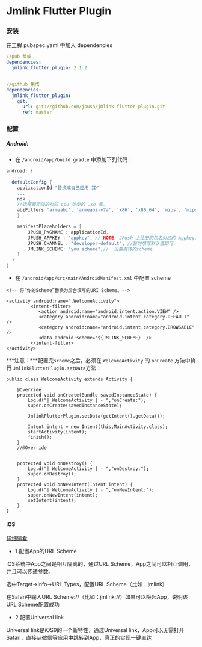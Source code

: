 

# Jmlink Flutter Plugin

### 安装

在工程 pubspec.yaml 中加入 dependencies

```yaml
//pub 集成
dependencies:
  jmlink_flutter_plugin: 2.1.2

  
//github 集成  
dependencies:
  jmlink_flutter_plugin:
    git:
      url: git://github.com/jpush/jmlink-flutter-plugin.git
      ref: master
```
### 配置

##### Android:

+ 在 `/android/app/build.gradle` 中添加下列代码：

```groovy
android: {
  ....
  defaultConfig {
    applicationId "替换成自己应用 ID"
    ...
    ndk {
	//选择要添加的对应 cpu 类型的 .so 库。
	abiFilters 'armeabi', 'armeabi-v7a', 'x86', 'x86_64', 'mips', 'mips64', 'arm64-v8a',        
    }

    manifestPlaceholders = [
        JPUSH_PKGNAME : applicationId,
        JPUSH_APPKEY : "appkey", // NOTE: JPush 上注册的包名对应的 Appkey.
        JPUSH_CHANNEL : "developer-default", //暂时填写默认值即可.
        JMLINK_SCHEME: "you scheme",//  设置跳转的scheme
    ]
  }    
}
```

+ 在 `/android/app/src/main/AndroidManifest.xml` 中配置 scheme

```
<!-- 将“你的Scheme”替换为后台填写的URI Scheme。-->

<activity android:name=".WelcomeActivity">
         <intent-filter>
            <action android:name="android.intent.action.VIEW" />
            <category android:name="android.intent.category.DEFAULT" />
            <category android:name="android.intent.category.BROWSABLE" />
            <data android:scheme='${JMLINK_SCHEME}' />
         </intent-filter>
</activity>
```

***注意：***配置完`scheme`之后，必须在 `WelcomeActivity` 的 `onCreate` 方法中执行 `JmlinkFlutterPlugin.setData`方法：

```
public class WelcomeActivity extends Activity {

    @Override
    protected void onCreate(Bundle savedInstanceState) {
        Log.d("| WelcomeActivity | - ","onCreate:");
        super.onCreate(savedInstanceState);

        JmlinkFlutterPlugin.setData(getIntent().getData());

        Intent intent = new Intent(this,MainActivity.class);
        startActivity(intent);
        finish();
    }
    //@Override


    protected void onDestroy() {
        Log.d("| WelcomeActivity | - ","onDestroy:");
        super.onDestroy();
    }
    protected void onNewIntent(Intent intent) {
        Log.d("| WelcomeActivity | - ","onNewIntent:");
        super.onNewIntent(intent);
        setIntent(intent);
    }
}
```

#### iOS

[详细请看](https://docs.jiguang.cn/jmlink/client/iOS/ios_guide/)

- 1.配置App的URL Scheme

iOS系统中App之间是相互隔离的，通过URL Scheme，App之间可以相互调用，并且可以传递参数。

选中Target->Info->URL Types，配置URL Scheme（比如：jmlink）

在Safari中输入URL Scheme://（比如：jmlink://）如果可以唤起App，说明该URL Scheme配置成功

- 2.配置Universal link

Universal link是iOS9的一个新特性，通过Universal link，App可以无需打开Safari，直接从微信等应用中跳转到App，真正的实现一键直达

